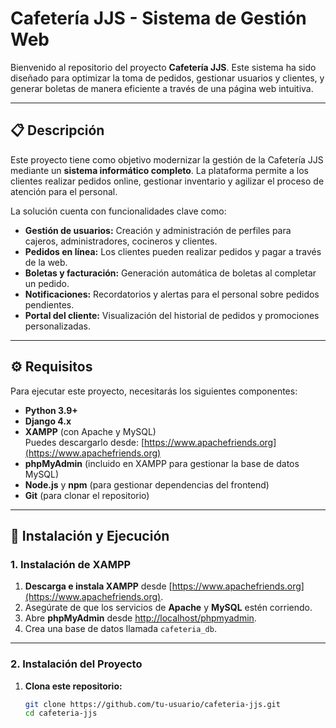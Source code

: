# Cafetería JJS - Sistema de Gestión Web

Bienvenido al repositorio del proyecto **Cafetería JJS**. Este sistema ha sido diseñado para optimizar la toma de pedidos, gestionar usuarios y clientes, y generar boletas de manera eficiente a través de una página web intuitiva. 

---

## 📋 Descripción

Este proyecto tiene como objetivo modernizar la gestión de la Cafetería JJS mediante un **sistema informático completo**. La plataforma permite a los clientes realizar pedidos online, gestionar inventario y agilizar el proceso de atención para el personal.

La solución cuenta con funcionalidades clave como:

- **Gestión de usuarios:** Creación y administración de perfiles para cajeros, administradores, cocineros y clientes.
- **Pedidos en línea:** Los clientes pueden realizar pedidos y pagar a través de la web.
- **Boletas y facturación:** Generación automática de boletas al completar un pedido.
- **Notificaciones:** Recordatorios y alertas para el personal sobre pedidos pendientes.
- **Portal del cliente:** Visualización del historial de pedidos y promociones personalizadas.

---

## ⚙️ Requisitos

Para ejecutar este proyecto, necesitarás los siguientes componentes:

- **Python 3.9+**
- **Django 4.x**
- **XAMPP** (con Apache y MySQL)  
  Puedes descargarlo desde: [https://www.apachefriends.org](https://www.apachefriends.org)
- **phpMyAdmin** (incluido en XAMPP para gestionar la base de datos MySQL)
- **Node.js** y **npm** (para gestionar dependencias del frontend)
- **Git** (para clonar el repositorio)

---

## 🚀 Instalación y Ejecución

### 1. Instalación de XAMPP
1. **Descarga e instala XAMPP** desde [https://www.apachefriends.org](https://www.apachefriends.org).
2. Asegúrate de que los servicios de **Apache** y **MySQL** estén corriendo.
3. Abre **phpMyAdmin** desde [http://localhost/phpmyadmin](http://localhost/phpmyadmin).
4. Crea una base de datos llamada `cafeteria_db`.

---

### 2. Instalación del Proyecto

1. **Clona este repositorio:**
   ```bash
   git clone https://github.com/tu-usuario/cafeteria-jjs.git
   cd cafeteria-jjs
